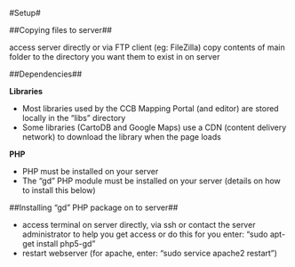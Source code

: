 #Setup#


##Copying files to server##

access server directly or via FTP client (eg: FileZilla)
copy contents of main folder to the directory you want them to exist in on server


##Dependencies##
	
__Libraries__   
* Most libraries used by the CCB Mapping Portal (and editor) are stored locally in the “libs” directory
* Some libraries (CartoDB and Google Maps) use a CDN (content delivery network) to download the library when the page loads

__PHP__   
* PHP must be installed on your server
* The “gd” PHP module must be installed on your server (details on how to install this below)


##Installing “gd” PHP package on to server##

* access terminal on server directly, via ssh or contact the server administrator to help you get access or do this for you
enter: “sudo apt-get install php5-gd”
* restart webserver (for apache, enter: “sudo service apache2 restart”)